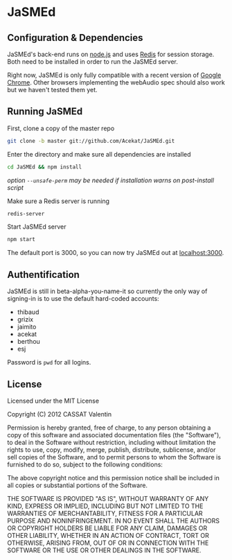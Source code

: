 # JaSMEd

## Configuration & Dependencies

JaSMEd's back-end runs on [node.js](https://github.com/joyent/node/wiki/Installation) and uses [Redis](http://redis.io/topics/quickstart) for session storage.
Both need to be installed in order to run the JaSMEd server.

Right now, JaSMEd is only fully compatible with a recent version of [Google Chrome](https://www.google.com/chrome).
Other browsers implementing the webAudio spec should also work but we haven't tested them yet.

## Running JaSMEd

First, clone a copy of the master repo
```bash
git clone -b master git://github.com/Acekat/JaSMEd.git
```

Enter the directory and make sure all dependencies are installed
```bash
cd JaSMEd && npm install
```
_option `--unsafe-perm` may be needed if installation warns on post-install script_ 

Make sure a Redis server is running
```bash
redis-server
```

Start JaSMEd server
```bash
npm start
```

The default port is 3000, so you can now try JaSMEd out at [localhost:3000](http://localhost:3000).

## Authentification

JaSMEd is still in beta-alpha-you-name-it so currently the only way of signing-in is to use the default hard-coded accounts:
- thibaud
- grizix
- jaimito
- acekat
- berthou
- esj
	
Password is `pwd` for all logins.

## License

Licensed under the MIT License

Copyright (C) 2012 CASSAT Valentin

Permission is hereby granted, free of charge, to any person obtaining a copy of this software and associated documentation files (the "Software"), to deal in the Software without restriction, including without limitation the rights to use, copy, modify, merge, publish, distribute, sublicense, and/or sell copies of the Software, and to permit persons to whom the Software is furnished to do so, subject to the following conditions:

The above copyright notice and this permission notice shall be included in all copies or substantial portions of the Software.

THE SOFTWARE IS PROVIDED "AS IS", WITHOUT WARRANTY OF ANY KIND, EXPRESS OR IMPLIED, INCLUDING BUT NOT LIMITED TO THE WARRANTIES OF MERCHANTABILITY, FITNESS FOR A PARTICULAR PURPOSE AND NONINFRINGEMENT. IN NO EVENT SHALL THE AUTHORS OR COPYRIGHT HOLDERS BE LIABLE FOR ANY CLAIM, DAMAGES OR OTHER LIABILITY, WHETHER IN AN ACTION OF CONTRACT, TORT OR OTHERWISE, ARISING FROM, OUT OF OR IN CONNECTION WITH THE SOFTWARE OR THE USE OR OTHER DEALINGS IN THE SOFTWARE.
